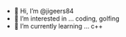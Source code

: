 - 👋 Hi, I’m @jigeers84
- 👀 I’m interested in ... coding, golfing
- 🌱 I’m currently learning ... c++

<!---
jigeers84/jigeers84 is a ✨ special ✨ repository because its `README.md` (this file) appears on your GitHub profile.
You can click the Preview link to take a look at your changes.
--->
